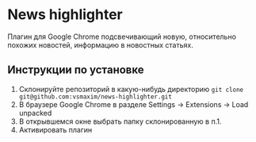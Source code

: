 # News highlighter 

Плагин для Google Chrome подсвечивающий новую, относительно похожих новостей, информацию в новостных статьях. 

## Инструкции по установке

1. Склонируйте репозиторий в какую-нибудь директорию `git clone git@github.com:vsmaxim/news-highlighter.git`
2. В браузере Google Chrome в разделе Settings -> Extensions -> Load unpacked
3. В открывшемся окне выбрать папку склонированную в п.1.
4. Активировать плагин
 